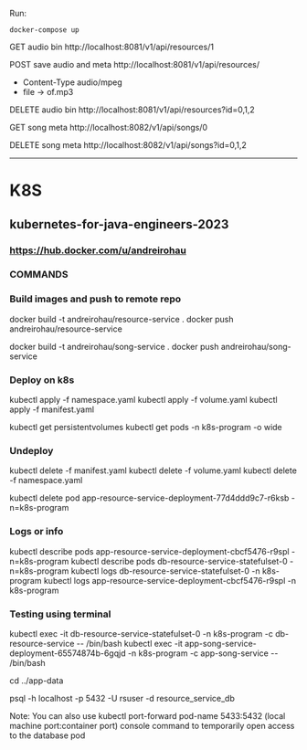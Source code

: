 Run:
 ```
 docker-compose up
 ```





GET audio bin
http://localhost:8081/v1/api/resources/1

POST save audio and meta
http://localhost:8081/v1/api/resources/
- Content-Type audio/mpeg
- file -> of.mp3

DELETE audio bin
http://localhost:8081/v1/api/resources?id=0,1,2



GET song meta
http://localhost:8082/v1/api/songs/0

DELETE song meta
http://localhost:8082/v1/api/songs?id=0,1,2



---
# K8S
## kubernetes-for-java-engineers-2023
### https://hub.docker.com/u/andreirohau

### COMMANDS

### Build images and push to remote repo
docker build -t andreirohau/resource-service .
docker push andreirohau/resource-service

docker build -t andreirohau/song-service .
docker push andreirohau/song-service

### Deploy on k8s
kubectl apply -f namespace.yaml
kubectl apply -f volume.yaml
kubectl apply -f manifest.yaml

kubectl get persistentvolumes
kubectl get pods -n k8s-program -o wide

### Undeploy
kubectl delete -f manifest.yaml
kubectl delete -f volume.yaml
kubectl delete -f namespace.yaml

kubectl delete pod app-resource-service-deployment-77d4ddd9c7-r6ksb -n=k8s-program

### Logs or info
kubectl describe pods app-resource-service-deployment-cbcf5476-r9spl -n=k8s-program
kubectl describe pods db-resource-service-statefulset-0 -n=k8s-program
kubectl logs db-resource-service-statefulset-0 -n k8s-program
kubectl logs app-resource-service-deployment-cbcf5476-r9spl -n k8s-program

### Testing using terminal
kubectl exec -it db-resource-service-statefulset-0 -n k8s-program -c db-resource-service -- /bin/bash
kubectl exec -it app-song-service-deployment-65574874b-6gqjd -n k8s-program -c app-song-service -- /bin/bash

cd ../app-data

psql -h localhost -p 5432 -U rsuser -d resource_service_db



Note: You can also use 
kubectl port-forward pod-name 5433:5432 
(local machine port:container port) console command to temporarily open access to the database pod




